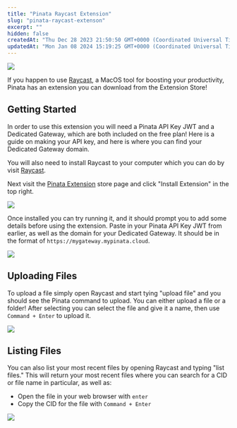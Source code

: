 ```yaml
---
title: "Pinata Raycast Extension"
slug: "pinata-raycast-extenson"
excerpt: ""
hidden: false
createdAt: "Thu Dec 28 2023 21:50:50 GMT+0000 (Coordinated Universal Time)"
updatedAt: "Mon Jan 08 2024 15:19:25 GMT+0000 (Coordinated Universal Time)"
---
```

![](https://files.readme.io/53c58df-image.png)

If you happen to use [Raycast](https://raycast.com), a MacOS tool for boosting your productivity, Pinata has an extension you can download from the Extension Store! 

## Getting Started

In order to use this extension you will need a Pinata API Key JWT and a Dedicated Gateway, which are both included on the free plan! Here is a guide on making your API key, and here is where you can find your Dedicated Gateway domain. 

You will also need to install Raycast to your computer which you can do by visit [Raycast](https://raycast.com). 

Next visit the [Pinata Extension](https://raycast.com/pinata/pinata) store page and click "Install Extension" in the top right.

![](https://files.readme.io/939db26-Screenshot-Arc-01-08-2024-09-152x.png)

Once installed you can try running it, and it should prompt you to add some details before using the extension. Paste in your Pinata API Key JWT from earlier, as well as the domain for your Dedicated Gateway. It should be in the format of `https://mygateway.mypinata.cloud`. 

![](https://files.readme.io/628f7a3-Screenshot-Arc-01-08-2024-09-262x.png)

## Uploading Files

To upload a file simply open Raycast and start tying "upload file" and you should see the Pinata command to upload. You can either upload a file or a folder! After selecting you can select the file and give it a name, then use `Command + Enter` to upload it. 

![](https://files.readme.io/9f925a8-Screenshot-Arc-01-08-2024-09-182x.png)

## Listing Files

You can also list your most recent files by opening Raycast and typing "list files." This will return your most recent files where you can search for a CID or file name in particular, as well as: 

- Open the file in your web browser with `enter`
- Copy the CID for the file with `Command + Enter`

![](https://files.readme.io/ba5ba84-Screenshot-Arc-01-08-2024-10-272x.png)
